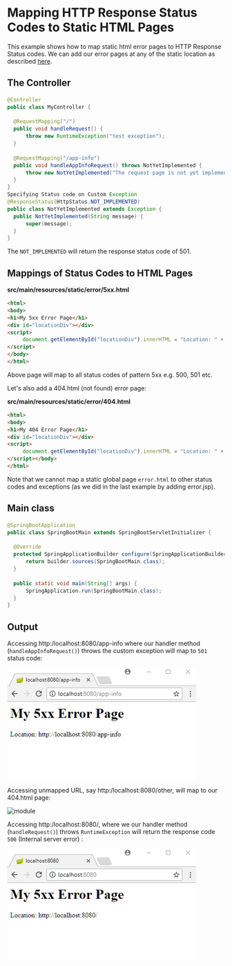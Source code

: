 # Mapping HTTP Response Status Codes to Static HTML Pages

This example shows how to map static html error pages to HTTP Response Status codes. We can add our error pages at any of the static location as described [here](../../04-web-app/01-static-content/README.md).

## The Controller

```java
@Controller
public class MyController {

  @RequestMapping("/")
  public void handleRequest() {
      throw new RuntimeException("test exception");
  }

  @RequestMapping("/app-info")
  public void handleAppInfoRequest() throws NotYetImplemented {
      throw new NotYetImplemented("The request page is not yet implemented");
  }
}
Specifying Status code on Custom Exception
@ResponseStatus(HttpStatus.NOT_IMPLEMENTED)
public class NotYetImplemented extends Exception {
  public NotYetImplemented(String message) {
      super(message);
  }
}
```

The `NOT_IMPLEMENTED` will return the response status code of 501.

## Mappings of Status Codes to HTML Pages

**src/main/resources/static/error/5xx.html**

```html
<html>
<body>
<h1>My 5xx Error Page</h1>
<div id="locationDiv"></div>
<script>
     document.getElementById("locationDiv").innerHTML = "Location: " + window.location.href;
</script>
</body>
</html>
```

Above page will map to all status codes of pattern 5xx e.g. 500, 501 etc.

Let's also add a 404.html (not found) error page:

**src/main/resources/static/error/404.html**

```html
<html>
<body>
<h1>My 404 Error Page</h1>
<div id="locationDiv"></div>
<script>
     document.getElementById("locationDiv").innerHTML = "Location: " + window.location.href;
</script></body>
</html>
```

Note that we cannot map a static global page `error.html` to other status codes and exceptions (as we did in the last example by adding error.jsp).

## Main class

```java
@SpringBootApplication
public class SpringBootMain extends SpringBootServletInitializer {

  @Override
  protected SpringApplicationBuilder configure(SpringApplicationBuilder builder) {
      return builder.sources(SpringBootMain.class);
  }

  public static void main(String[] args) {
      SpringApplication.run(SpringBootMain.class);
  }
}
```

## Output

Accessing http:/localhost:8080/app-info where our handler method (`handleAppInfoRequest()`) throws the custom exception will map to `501` status code:

![module](images/output.png)

Accessing unmapped URL, say http:/localhost:8080/other, will map to our 404.html page:

![module](images/output1.png)

Accessing http:/localhost:8080/, where we our handler method (`handleRequest()`) throws `RuntimeException` will return the response code `500` (Internal server error) :

![module](images/output3.png)